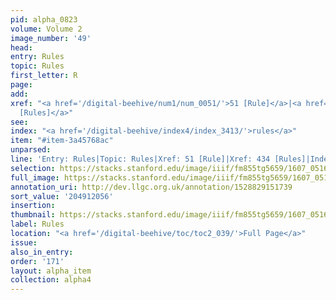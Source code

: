 ```yaml
---
pid: alpha_0823
volume: Volume 2
image_number: '49'
head:
entry: Rules
topic: Rules
first_letter: R
page:
add:
xref: "<a href='/digital-beehive/num1/num_0051/'>51 [Rule]</a>|<a href='/digital-beehive/num2/num_0538/'>434
  [Rules]</a>"
see:
index: "<a href='/digital-beehive/index4/index_3413/'>rules</a>"
item: "#item-3a45768ac"
unparsed:
line: 'Entry: Rules|Topic: Rules|Xref: 51 [Rule]|Xref: 434 [Rules]|Index: rules|#item-3a45768ac'
selection: https://stacks.stanford.edu/image/iiif/fm855tg5659/1607_0516/290,2056,3016,588/full/0/default.jpg
full_image: https://stacks.stanford.edu/image/iiif/fm855tg5659/1607_0516/full/full/0/default.jpg
annotation_uri: http://dev.llgc.org.uk/annotation/1528829151739
sort_value: '204912056'
insertion:
thumbnail: https://stacks.stanford.edu/image/iiif/fm855tg5659/1607_0516/290,2056,600,180/250,/0/default.jpg
label: Rules
location: "<a href='/digital-beehive/toc/toc2_039/'>Full Page</a>"
issue:
also_in_entry:
order: '171'
layout: alpha_item
collection: alpha4
---
```

